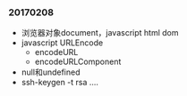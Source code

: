 ### 20170208
- 浏览器对象document，javascript html dom
- javascript URLEncode
	- encodeURL
	- encodeURLComponent
- null和undefined
- ssh-keygen -t rsa ....
